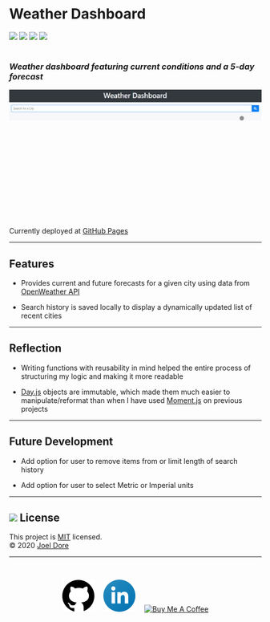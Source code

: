 # Weather Dashboard
<div>
<img src='https://img.shields.io/github/license/joeldore/Weather-Dashboard'>  
<img src='https://img.shields.io/github/repo-size/joeldore/Weather-Dashboard'>  
<img src='https://img.shields.io/github/languages/top/joeldore/Weather-Dashboard'>
<img src='https://img.shields.io/github/last-commit/joeldore/Weather-Dashboard'>
</div>
<br>

### _Weather dashboard featuring current conditions and a 5-day forecast_

![Demo](./Assets/Images/demo.gif)

Currently deployed at [GitHub Pages](https://joeldore.github.io/Weather-Dashboard/)

---
## Features

- Provides current and future forecasts for a given city using data from [OpenWeather API](https://openweathermap.org/api)

- Search history is saved locally to display a dynamically updated list of recent cities

---
## Reflection

- Writing functions with reusability in mind helped the entire process of structuring my logic and making it more readable

- [Day.js](https://day.js.org/) objects are immutable, which made them much easier to manipulate/reformat than when I have used [Moment.js](https://momentjs.com/) on previous projects

---
## Future Development

- Add option for user to remove items from or limit length of search history

- Add option for user to select Metric or Imperial units

---
## <img src="https://icon-library.com/images/license-icon/license-icon-17.jpg" width="28"> License
This project is [MIT](https://github.com/JoelDore/Weather-Dashboard/blob/main/LICENSE) licensed.  
© 2020 [Joel Dore](https://github.com/JoelDore)  

---
<br>

<div align="center">

[![github](Assets/Images/github.svg)](https://github.com/JoelDore) 
[![linkedin](Assets/Images/linkedin.svg)](http://www.linkedin.com/in/joeldore) 
<a href="https://www.buymeacoffee.com/JoelDore" target="_blank"><img src="https://cdn.buymeacoffee.com/buttons/v2/default-white.png" alt="Buy Me A Coffee" height="32"></a>

</div>